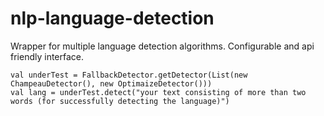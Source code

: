 # nlp-language-detection
Wrapper for multiple language detection algorithms. Configurable and api friendly interface.

    val underTest = FallbackDetector.getDetector(List(new ChampeauDetector(), new OptimaizeDetector()))
    val lang = underTest.detect("your text consisting of more than two words (for successfully detecting the language)")